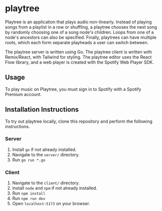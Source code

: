 # playtree

Playtree is an application that plays audio non-linearly. Instead of playing songs from a playlist in a row or shuffling, a playtree chooses the next song by randomly choosing one of a song node's children. Loops from one of a node's ancestors can also be specified. Finally, playtrees can have multiple roots, which each form separate playheads a user can switch between.

The playtree server is written using Go. The playtree client is written with Remix/React, with Tailwind for styling. The playtree editor uses the React Flow library, and a web player is created with the Spotify Web Player SDK.

## Usage
To play music on Playtree, you must sign in to Spotify with a Spotify Premium account.

## Installation Instructions
To try out playtree locally, clone this repository and perform the following instructions.

### Server
1. Install `go` if not already installed.
2. Navigate to the `server/` directory.
3. Run `go run *.go`

### Client
1. Navigate to the `client/` directory.
2. Install `node` and `npm` if not already installed.
3. Run `npm install`
4. Run `npm run dev`
5. Open `localhost:5173` on your browser.
